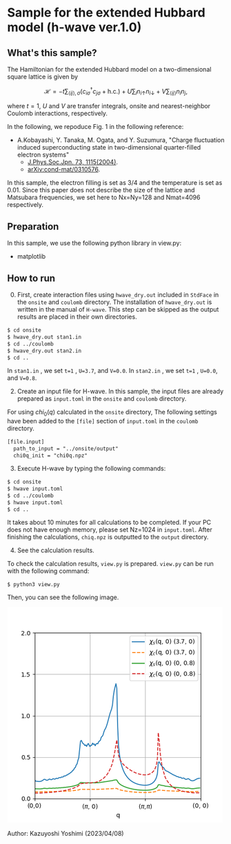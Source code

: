 # Sample for the extended Hubbard model (h-wave ver.1.0)

## What's this sample?

The Hamiltonian for the extended Hubbard model on a two-dimensional square lattice is given by
```math
\mathcal{H} = -t\sum_{ \langle ij \rangle, \sigma}(c^\dagger_{i\sigma} c_{j\sigma} + \text{h.c.}) + U \sum_{i} n_{i\uparrow} n_{i\downarrow} + V \sum_{\langle ij \rangle} n_i n_j,
```
where $t=1$, $U$ and $V$ are transfer integrals, onsite and nearest-neighbor Coulomb interactions, respectively. 

In the following, we repoduce Fig. 1 in the following reference:

- A.Kobayashi, Y. Tanaka, M. Ogata, and Y. Suzumura, "Charge fluctuation induced superconducting state in two-dimensional quarter-filled electron systems"
  - [J.Phys.Soc.Jpn. 73, 1115(2004)](https://journals.jps.jp/doi/10.1143/JPSJ.73.1115).
  - [arXiv:cond-mat/0310576](https://arxiv.org/abs/cond-mat/0310576).

In this sample, the electron filling is set as 3/4 and the temperature is set as 0.01. Since this paper does not describe the size of the lattice and Matsubara frequencies, we set here to Nx=Ny=128 and Nmat=4096 respectively.

## Preparation

In this sample, we use the following python library in view.py:
- matplotlib

## How to run

0. First, create interaction files using ``hwave_dry.out`` included in ``StdFace`` in the ``onsite`` and ``coulomb`` directory.
The installation of ``hwave_dry.out`` is written in the manual of ``H-wave``.
This step can be skipped as the output results are placed in their own directories.

```
$ cd onsite
$ hwave_dry.out stan1.in
$ cd ../coulomb
$ hwave_dry.out stan2.in
$ cd ..
```

In ``stan1.in`` , we set ``t=1`` , ``U=3.7``, and ``V=0.0``.
In ``stan2.in`` , we set ``t=1`` , ``U=0.0``, and ``V=0.8``.


2. Create an input file for H-wave. In this sample, the input files are already prepared as ``input.toml`` in the ``onsite`` and ``coulomb`` directory.

For using  $chi_0(q)$ calculated in the ``onsite`` directory, 
The following settings have been added to the ``[file]`` section of ``input.toml`` in the ``coulomb`` directory.

```
[file.input]
  path_to_input = "../onsite/output"
  chi0q_init = "chi0q.npz"
```

3. Execute H-wave by typing the following commands:

```
$ cd onsite
$ hwave input.toml
$ cd ../coulomb
$ hwave input.toml
$ cd ..
```

It takes about 10 minutes for all calculations to be completed.
If your PC does not have enough memory, please set Nz=1024 in ``input.toml``.
After finishing the calculations, ``chiq.npz`` is outputted to the ``output`` directory.

4. See the calculation results.

To check the calculation results, ``view.py`` is prepared. ``view.py`` can be run with the following command:

```
$ python3 view.py
```

Then, you can see the following image.

![Spin and charge suceptibilities at (U, V) = (3.7, 0) and (0, 0.8)](./chi.png)

Author: Kazuyoshi Yoshimi (2023/04/08)